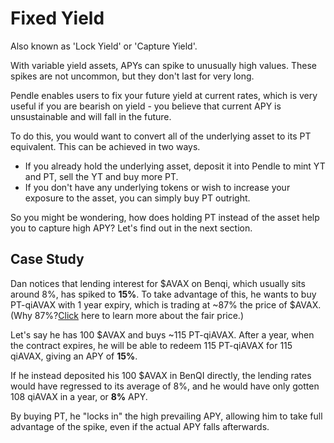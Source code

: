 
# Fixed Yield

Also known as 'Lock Yield' or 'Capture Yield'.

With variable yield assets, APYs can spike to unusually high values. These spikes are not uncommon, but they don't last for very long.

Pendle enables users to fix your future yield at current rates, which is very useful if you are bearish on yield - you believe that current APY is unsustainable and will fall in the future.

To do this, you would want to convert all of the underlying asset to its PT equivalent. This can be achieved in two ways.

* If you already hold the underlying asset, deposit it into Pendle to mint YT and PT, sell the YT and buy more PT.
* If you don't have any underlying tokens or wish to increase your exposure to the asset, you can simply buy PT outright.

So you might be wondering, how does holding PT instead of the asset help you to capture high APY? Let's find out in the next section.

## Case Study

Dan notices that lending interest for $AVAX on Benqi, which usually sits around 8%, has spiked to **15%**. To take advantage of this, he wants to buy PT-qiAVAX with 1 year expiry, which is trading at ~87% the price of $AVAX. (Why 87%?[Click](https://docs.pendle.finance/docs/information/dive-deeper/implied-yield) here to learn more about the fair price.)

Let's say he has 100 $AVAX and buys ~115 PT-qiAVAX. After a year, when the contract expires, he will be able to redeem 115 PT-qiAVAX for 115 qiAVAX, giving an APY of **15%**.

If he instead deposited his 100 $AVAX in BenQI directly, the lending rates would have regressed to its average of 8%, and he would have only gotten 108 qiAVAX in a year, or **8%** APY.

By buying PT, he "locks in" the high prevailing APY, allowing him to take full advantage of the spike, even if the actual APY falls afterwards.
